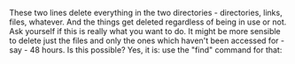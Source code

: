 These two lines delete everything in the two directories - directories, links, files, whatever. And the things get deleted regardless of being in use or not. Ask yourself if this is really what you want to do. It might be more sensible to delete just the files and only the ones which haven't been accessed for - say - 48 hours. Is this possible? Yes, it is: use the "find" command for that:
